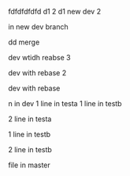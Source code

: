 
fdfdfdfdfd
d1 2
d1
new dev 2

in new dev branch

dd merge

dev wtidh reabse 3

dev with rebase 2

dev with rebase

n in dev
1 line in testa
 1 line in testb

2 line in testa

 1 line in testb

2 line in testb

file in master

